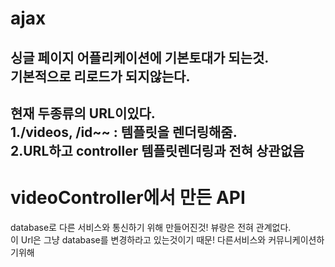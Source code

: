 ajax
====================
싱글 페이지 어플리케이션에 기본토대가 되는것.<br/>
기본적으로 리로드가 되지않는다.
------------------------
현재 두종류의 URL이있다.<br/>
1./videos, /id~~ : 템플릿을 렌더링해줌.<br/>
2.URL하고 controller 템플릿렌더링과 전혀 상관없음<br/>
------------------------------
videoController에서 만든 API
================================
database로 다른 서비스와 통신하기 위해 만들어진것! 뷰랑은 전혀 관계없다.<br/>
이 Url은 그냥 database를 변경하라고 있는것이기 때문! 다른서비스와 커뮤니케이션하기위해<br/>